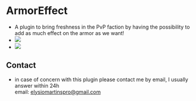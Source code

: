 # ArmorEffect
- A plugin to bring freshness in the PvP faction by having the possibility to add as much effect on the armor as we want!
- [![](https://poggit.pmmp.io/shield.state/ArmorEffect)](https://poggit.pmmp.io/p/ArmorEffect)
- [![](https://poggit.pmmp.io/shield.api/ArmorEffect)](https://poggit.pmmp.io/p/ArmorEffect)

## Contact
- in case of concern with this plugin please contact me by email, I usually answer within 24h <br/>
email: elysiomartinspro@gmail.com
